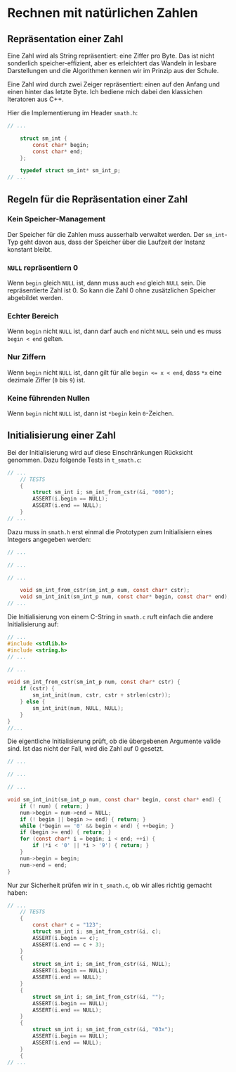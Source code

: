 # Rechnen mit natürlichen Zahlen

## Repräsentation einer Zahl

Eine Zahl wird als String repräsentiert: eine Ziffer pro Byte. Das ist nicht
sonderlich speicher-effizient, aber es erleichtert das Wandeln in lesbare
Darstellungen und die Algorithmen kennen wir im Prinzip aus der Schule.

Eine Zahl wird durch zwei Zeiger repräsentiert: einen auf den Anfang und einen
hinter das letzte Byte. Ich bediene mich dabei den klassichen Iteratoren aus
C++.

Hier die Implementierung im Header `smath.h`:

```c
// ...

	struct sm_int {
		const char* begin;
		const char* end;
	};

	typedef struct sm_int* sm_int_p;
// ...
```

## Regeln für die Repräsentation einer Zahl

### Kein Speicher-Management

Der Speicher für die Zahlen muss ausserhalb verwaltet werden. Der `sm_int`-Typ
geht davon aus, dass der Speicher über die Laufzeit der Instanz konstant
bleibt.


### `NULL` repräsentiern 0

Wenn `begin` gleich `NULL` ist, dann muss auch `end` gleich `NULL` sein. Die
repräsentierte Zahl ist 0. So kann die Zahl 0 ohne zusätzlichen Speicher
abgebildet werden.


### Echter Bereich

Wenn `begin` nicht `NULL` ist, dann darf auch `end` nicht `NULL` sein und es
muss `begin < end` gelten.


### Nur Ziffern

Wenn `begin` nicht `NULL` ist, dann gilt für alle `begin <= x < end`, dass
`*x` eine dezimale Ziffer (`0` bis `9`) ist.


### Keine führenden Nullen

Wenn `begin` nicht `NULL` ist, dann ist `*begin` kein `0`-Zeichen. 


## Initialisierung einer Zahl

Bei der Initialisierung wird auf diese Einschränkungen Rücksicht genommen.
Dazu folgende Tests in `t_smath.c`:

```c
// ...
	// TESTS
	{
		struct sm_int i; sm_int_from_cstr(&i, "000");
		ASSERT(i.begin == NULL);
		ASSERT(i.end == NULL);
	}
// ...
```

Dazu muss in `smath.h` erst einmal die Prototypen zum Initialisiern eines
Integers angegeben werden:

```c
// ...

// ...

// ...

	void sm_int_from_cstr(sm_int_p num, const char* cstr);
	void sm_int_init(sm_int_p num, const char* begin, const char* end);
// ...
```

Die Initialisierung von einem C-String in `smath.c` ruft einfach die andere
Initialisierung auf:

```c
// ...
#include <stdlib.h>
#include <string.h>
// ...

// ...

void sm_int_from_cstr(sm_int_p num, const char* cstr) {
	if (cstr) {
		sm_int_init(num, cstr, cstr + strlen(cstr));
	} else {
		sm_int_init(num, NULL, NULL);
	}
}
//...
```

Die eigentliche Initialisierung prüft, ob die übergebenen Argumente valide
sind. Ist das nicht der Fall, wird die Zahl auf 0 gesetzt.

```c
// ...

// ...

// ...

void sm_int_init(sm_int_p num, const char* begin, const char* end) {
	if (! num) { return; }
	num->begin = num->end = NULL;
	if (! begin || begin >= end) { return; }
	while (*begin == '0' && begin < end) { ++begin; }
	if (begin >= end) { return; }
	for (const char* i = begin; i < end; ++i) {
		if (*i < '0' || *i > '9') { return; }
	}
	num->begin = begin;
	num->end = end;
}
```

Nur zur Sicherheit prüfen wir in `t_smath.c`, ob wir alles richtig gemacht
haben:

```c
// ...
	// TESTS
	{
		const char* c = "123";
		struct sm_int i; sm_int_from_cstr(&i, c);
		ASSERT(i.begin == c);
		ASSERT(i.end == c + 3);
	}
	{
		struct sm_int i; sm_int_from_cstr(&i, NULL);
		ASSERT(i.begin == NULL);
		ASSERT(i.end == NULL);
	}
	{
		struct sm_int i; sm_int_from_cstr(&i, "");
		ASSERT(i.begin == NULL);
		ASSERT(i.end == NULL);
	}
	{
		struct sm_int i; sm_int_from_cstr(&i, "03x");
		ASSERT(i.begin == NULL);
		ASSERT(i.end == NULL);
	}
	{
// ...
```
